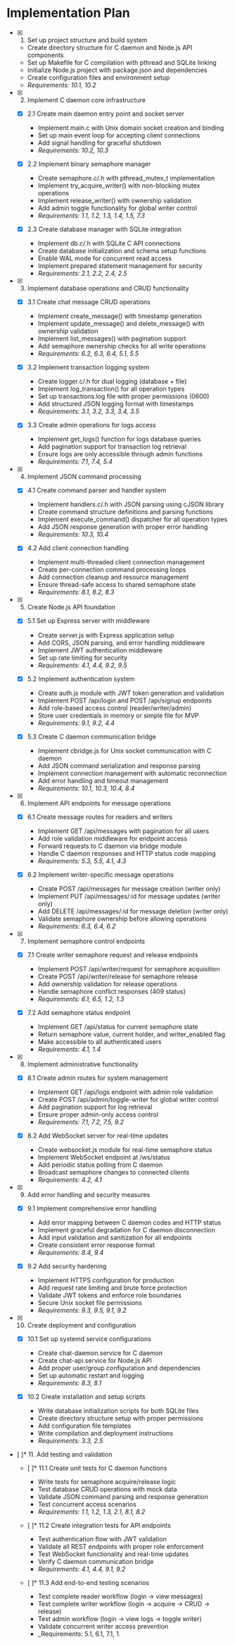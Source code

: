 # Implementation Plan

- [x] 1. Set up project structure and build system

  - Create directory structure for C daemon and Node.js API components
  - Set up Makefile for C compilation with pthread and SQLite linking
  - Initialize Node.js project with package.json and dependencies
  - Create configuration files and environment setup
  - _Requirements: 10.1, 10.2_

- [x] 2. Implement C daemon core infrastructure

  - [x] 2.1 Create main daemon entry point and socket server

    - Implement main.c with Unix domain socket creation and binding
    - Set up main event loop for accepting client connections
    - Add signal handling for graceful shutdown
    - _Requirements: 10.2, 10.3_

  - [x] 2.2 Implement binary semaphore manager

    - Create semaphore.c/.h with pthread_mutex_t implementation
    - Implement try_acquire_writer() with non-blocking mutex operations
    - Implement release_writer() with ownership validation
    - Add admin toggle functionality for global writer control
    - _Requirements: 1.1, 1.2, 1.3, 1.4, 1.5, 7.3_

  - [x] 2.3 Create database manager with SQLite integration

    - Implement db.c/.h with SQLite C API connections
    - Create database initialization and schema setup functions
    - Enable WAL mode for concurrent read access
    - Implement prepared statement management for security
    - _Requirements: 2.1, 2.2, 2.4, 2.5_

- [x] 3. Implement database operations and CRUD functionality

  - [x] 3.1 Create chat message CRUD operations

    - Implement create_message() with timestamp generation
    - Implement update_message() and delete_message() with ownership validation
    - Implement list_messages() with pagination support
    - Add semaphore ownership checks for all write operations
    - _Requirements: 6.2, 6.3, 6.4, 5.1, 5.5_

  - [x] 3.2 Implement transaction logging system

    - Create logger.c/.h for dual logging (database + file)
    - Implement log_transaction() for all operation types
    - Set up transactions.log file with proper permissions (0600)
    - Add structured JSON logging format with timestamps
    - _Requirements: 3.1, 3.2, 3.3, 3.4, 3.5_

  - [x] 3.3 Create admin operations for logs access

    - Implement get_logs() function for logs database queries
    - Add pagination support for transaction log retrieval
    - Ensure logs are only accessible through admin functions
    - _Requirements: 7.1, 7.4, 5.4_

- [x] 4. Implement JSON command processing

  - [x] 4.1 Create command parser and handler system

    - Implement handlers.c/.h with JSON parsing using cJSON library
    - Create command structure definitions and parsing functions
    - Implement execute_command() dispatcher for all operation types
    - Add JSON response generation with proper error handling
    - _Requirements: 10.3, 10.4_

  - [x] 4.2 Add client connection handling

    - Implement multi-threaded client connection management
    - Create per-connection command processing loops
    - Add connection cleanup and resource management
    - Ensure thread-safe access to shared semaphore state
    - _Requirements: 8.1, 8.2, 8.3_

- [x] 5. Create Node.js API foundation

  - [x] 5.1 Set up Express server with middleware

    - Create server.js with Express application setup
    - Add CORS, JSON parsing, and error handling middleware
    - Implement JWT authentication middleware
    - Set up rate limiting for security
    - _Requirements: 4.1, 4.4, 9.2, 9.5_

  - [x] 5.2 Implement authentication system

    - Create auth.js module with JWT token generation and validation
    - Implement POST /api/login and POST /api/signup endpoints
    - Add role-based access control (reader/writer/admin)
    - Store user credentials in memory or simple file for MVP
    - _Requirements: 9.1, 9.2, 4.4_

  - [x] 5.3 Create C daemon communication bridge

    - Implement cbridge.js for Unix socket communication with C daemon
    - Add JSON command serialization and response parsing
    - Implement connection management with automatic reconnection
    - Add error handling and timeout management
    - _Requirements: 10.1, 10.3, 10.4, 8.4_

- [x] 6. Implement API endpoints for message operations

  - [x] 6.1 Create message routes for readers and writers

    - Implement GET /api/messages with pagination for all users
    - Add role validation middleware for endpoint access
    - Forward requests to C daemon via bridge module
    - Handle C daemon responses and HTTP status code mapping
    - _Requirements: 5.3, 5.5, 4.1, 4.3_

  - [x] 6.2 Implement writer-specific message operations

    - Create POST /api/messages for message creation (writer only)
    - Implement PUT /api/messages/:id for message updates (writer only)
    - Add DELETE /api/messages/:id for message deletion (writer only)
    - Validate semaphore ownership before allowing operations
    - _Requirements: 6.3, 6.4, 6.2_

- [x] 7. Implement semaphore control endpoints

  - [x] 7.1 Create writer semaphore request and release endpoints

    - Implement POST /api/writer/request for semaphore acquisition
    - Create POST /api/writer/release for semaphore release
    - Add ownership validation for release operations
    - Handle semaphore conflict responses (409 status)
    - _Requirements: 6.1, 6.5, 1.2, 1.3_

  - [x] 7.2 Add semaphore status endpoint

    - Implement GET /api/status for current semaphore state
    - Return semaphore value, current holder, and writer_enabled flag
    - Make accessible to all authenticated users
    - _Requirements: 4.1, 1.4_

- [x] 8. Implement administrative functionality

  - [x] 8.1 Create admin routes for system management

    - Implement GET /api/logs endpoint with admin role validation
    - Create POST /api/admin/toggle-writer for global writer control
    - Add pagination support for log retrieval
    - Ensure proper admin-only access control
    - _Requirements: 7.1, 7.2, 7.5, 9.2_

  - [x] 8.2 Add WebSocket server for real-time updates

    - Create websocket.js module for real-time semaphore status
    - Implement WebSocket endpoint at /ws/status
    - Add periodic status polling from C daemon
    - Broadcast semaphore changes to connected clients
    - _Requirements: 4.2, 4.1_

- [x] 9. Add error handling and security measures

  - [x] 9.1 Implement comprehensive error handling

    - Add error mapping between C daemon codes and HTTP status
    - Implement graceful degradation for C daemon disconnection
    - Add input validation and sanitization for all endpoints
    - Create consistent error response format
    - _Requirements: 8.4, 9.4_

  - [x] 9.2 Add security hardening

    - Implement HTTPS configuration for production
    - Add request rate limiting and brute force protection
    - Validate JWT tokens and enforce role boundaries
    - Secure Unix socket file permissions
    - _Requirements: 9.3, 9.5, 9.1, 9.2_

- [x] 10. Create deployment and configuration


  - [x] 10.1 Set up systemd service configurations

    - Create chat-daemon.service for C daemon
    - Create chat-api.service for Node.js API
    - Add proper user/group configuration and dependencies
    - Set up automatic restart and logging
    - _Requirements: 8.3, 8.1_

  - [x] 10.2 Create installation and setup scripts

    - Write database initialization scripts for both SQLite files
    - Create directory structure setup with proper permissions
    - Add configuration file templates
    - Write compilation and deployment instructions
    - _Requirements: 3.3, 2.5_

- [ ]\* 11. Add testing and validation

  - [ ]\* 11.1 Create unit tests for C daemon functions

    - Write tests for semaphore acquire/release logic
    - Test database CRUD operations with mock data
    - Validate JSON command parsing and response generation
    - Test concurrent access scenarios
    - _Requirements: 1.1, 1.2, 1.3, 2.1, 8.1, 8.2_

  - [ ]\* 11.2 Create integration tests for API endpoints

    - Test authentication flow with JWT validation
    - Validate all REST endpoints with proper role enforcement
    - Test WebSocket functionality and real-time updates
    - Verify C daemon communication bridge
    - _Requirements: 4.1, 4.4, 9.1, 9.2_

  - [ ]\* 11.3 Add end-to-end testing scenarios
    - Test complete reader workflow (login → view messages)
    - Test complete writer workflow (login → acquire → CRUD → release)
    - Test admin workflow (login → view logs → toggle writer)
    - Validate concurrent writer access prevention
    - \_Requirements: 5.1, 6.1, 7.1, 1.
